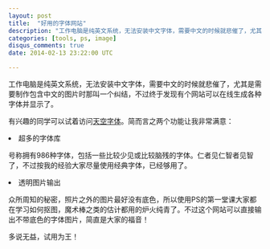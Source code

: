 ```yaml
---
layout: post
title:  "好用的字体网站"
description: "工作电脑是纯英文系统，无法安装中文字体，需要中文的时候就悲催了，尤其是需要制作包含中文的图片时那叫一个纠结，不过终于发现有个网站可以在线生成各种字体并显示了"
categories: [tools, ps, image]
disqus_comments: true
date: 2014-02-13 23:22:00 UTC

---
```


工作电脑是纯英文系统，无法安装中文字体，需要中文的时候就悲催了，尤其是需要制作包含中文的图片时那叫一个纠结，不过终于发现有个网站可以在线生成各种字体并显示了。

有兴趣的同学可以试着访问<a href="http://www.skyfont.com/">天空字体</a>。简而言之两个功能让我非常满意：

<li>超多的字体库</li>

号称拥有986种字体，包括一些比较少见或比较脑残的字体。仁者见仁智者见智了，不过按我的经验大家尽量使用经典字体，已经够用了。

<li>透明图片输出</li>

众所周知的秘密，照片之外的图片最好没有底色，所以使用PS的第一堂课大家都在学习如何抠图，魔术棒之类的估计都用的炉火纯青了。不过这个网站可以直接输出不带底色的字体图片，简直是大家的福音！

多说无益，试用为王！